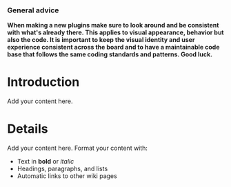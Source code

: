 ### General advice ###
**When making a new plugins make sure to look around and be consistent
with what's already there. This applies to visual appearance, behavior
but also the code. It is important to keep the visual identity and
user experience consistent across the board and to have a maintainable
code base that follows the same coding standards and patterns. Good
luck.**

# Introduction #

Add your content here.


# Details #

Add your content here.  Format your content with:
  * Text in **bold** or _italic_
  * Headings, paragraphs, and lists
  * Automatic links to other wiki pages
